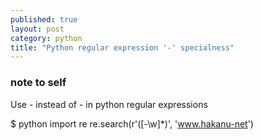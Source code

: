 ```yaml
---
published: true
layout: post
category: python
title: "Python regular expression '-' specialness"
---
```




### note to self

Use \- instead of - in python regular expressions

$ python
import re
re.search(r'([\-\w]*)', 'www.hakanu-net')
